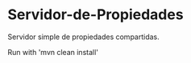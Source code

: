 # Servidor-de-Propiedades
Servidor simple de propiedades compartidas.

Run with 'mvn clean install'
